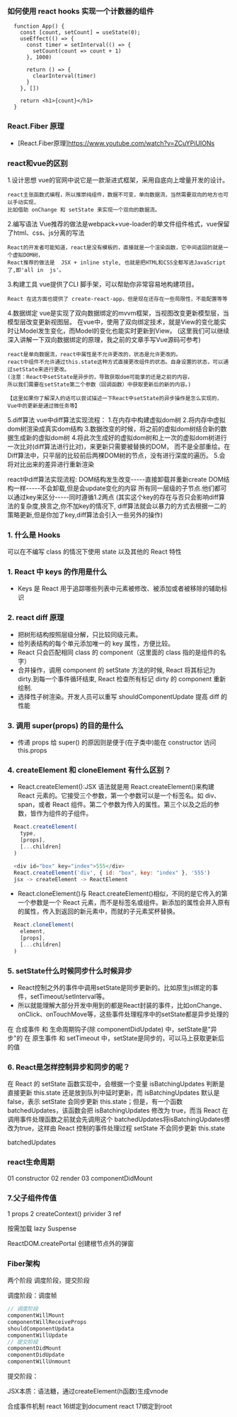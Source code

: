 ### 如何使用 react hooks 实现一个计数器的组件
```
  function App() {
    const [count, setCount] = useState(0);
    useEffect(() => {
      const timer = setInterval(() => {
        setCount(count => count + 1)
      }, 1000)

      return () => {
        clearInterval(timer)
      }
    }, [])

    return <h1>{count}</h1>
  }
```

### React.Fiber 原理
- [React.Fiber原理]https://www.youtube.com/watch?v=ZCuYPiUIONs

### react和vue的区别  
1.设计思想
    vue的官网中说它是一款渐进式框架，采用自底向上增量开发的设计。
    
    react主张函数式编程，所以推崇纯组件，数据不可变，单向数据流，当然需要双向的地方也可以手动实现，
    比如借助 onChange 和 setState 来实现一个双向的数据流。
2.编写语法
    Vue推荐的做法是webpack+vue-loader的单文件组件格式，vue保留了html、css、js分离的写法
    
    React的开发者可能知道，react是没有模板的，直接就是一个渲染函数，它中间返回的就是一个虚拟DOM树，
    React推荐的做法是  JSX + inline style, 也就是把HTML和CSS全都写进JavaScript了,即'all in  js'。
3.构建工具
    vue提供了CLI 脚手架，可以帮助你非常容易地构建项目。
    
    React 在这方面也提供了 create-react-app，但是现在还存在一些局限性，不能配置等等
4.数据绑定
    vue是实现了双向数据绑定的mvvm框架，当视图改变更新模型层，当模型层改变更新视图层。
    在vue中，使用了双向绑定技术，就是View的变化能实时让Model发生变化，而Model的变化也能实时更新到View。
    (这里我们可以继续深入讲解一下双向数据绑定的原理，我之前的文章手写Vue源码可参考)
    
    react是单向数据流，react中属性是不允许更改的，状态是允许更改的。
    react中组件不允许通过this.state这种方式直接更改组件的状态。自身设置的状态，可以通过setState来进行更改。
    (注意：React中setState是异步的，导致获取dom可能拿的还是之前的内容，
    所以我们需要在setState第二个参数（回调函数）中获取更新后的新的内容。)
    
    【这里如果你了解深入的话可以尝试描述一下React中setState的异步操作是怎么实现的，Vue中的更新是通过微任务等】
5.diff算法
  vue中diff算法实现流程：
      1.在内存中构建虚拟dom树
      2.将内存中虚拟dom树渲染成真实dom结构
      3.数据改变的时候，将之前的虚拟dom树结合新的数据生成新的虚拟dom树
      4.将此次生成好的虚拟dom树和上一次的虚拟dom树进行一次比对(diff算法进行比对)，来更新只需要被替换的DOM，
      而不是全部重绘。在Diff算法中，只平层的比较前后两棵DOM树的节点，没有进行深度的遍历。
      5.会将对比出来的差异进行重新渲染
      
  react中diff算法实现流程:
      DOM结构发生改变-----直接卸载并重新create
      DOM结构一样-----不会卸载,但是会update变化的内容
      所有同一层级的子节点.他们都可以通过key来区分-----同时遵循1.2两点
      (其实这个key的存在与否只会影响diff算法的复杂度,换言之,你不加key的情况下,
      diff算法就会以暴力的方式去根据一二的策略更新,但是你加了key,diff算法会引入一些另外的操作)

### 1. 什么是 Hooks
可以在不编写 class 的情况下使用 state 以及其他的 React 特性

### 1. React 中 keys 的作用是什么
- Keys 是 React 用于追踪哪些列表中元素被修改、被添加或者被移除的辅助标识

### 2. react diff 原理
- 把树形结构按照层级分解，只比较同级元素。
- 给列表结构的每个单元添加唯一的 key 属性，方便比较。
- React 只会匹配相同 class 的 component（这里面的 class 指的是组件的名字）
- 合并操作，调用 component 的 setState 方法的时候, React 将其标记为 dirty.到每一个事件循环结束, React 检查所有标记 dirty 的 component 重新绘制.
- 选择性子树渲染。开发人员可以重写 shouldComponentUpdate 提高 diff 的性能

### 3. 调用 super(props) 的目的是什么
- 传递 props 给 super() 的原因则是便于(在子类中)能在 constructor 访问 this.props

### 4. createElement 和 cloneElement 有什么区别？
- React.createElement():JSX 语法就是用 React.createElement()来构建 React 元素的。它接受三个参数，第一个参数可以是一个标签名。如 div、span，或者 React 组件。第二个参数为传入的属性。第三个以及之后的参数，皆作为组件的子组件。
```js
  React.createElement(
    type,
    [props],
    [...children]
  )

  <div id="box" key="index">555</div>
  React.createElement('div', { id: "box", key: "index" }, '555')
  jsx -> createElement -> ReactElement
```
- React.cloneElement()与 React.createElement()相似，不同的是它传入的第一个参数是一个 React 元素，而不是标签名或组件。新添加的属性会并入原有的属性，传入到返回的新元素中，而就的子元素奖杯替换。
```js
  React.cloneElement(
    element,
    [props],
    [...children]
  )
```

### 5. setState什么时候同步什么时候异步
- React控制之外的事件中调用setState是同步更新的。比如原生js绑定的事件，setTimeout/setInterval等。
- 所以就能理解大部分开发中用到的都是React封装的事件，比如onChange、onClick、onTouchMove等，这些事件处理程序中的setState都是异步处理的

在 合成事件 和 生命周期钩子(除 componentDidUpdate) 中，setState是"异步"的
在 原生事件 和 setTimeout 中，setState是同步的，可以马上获取更新后的值

### 6. React是怎样控制异步和同步的呢？
在 React 的 setState 函数实现中，会根据一个变量 isBatchingUpdates 判断是直接更新 this.state 还是放到队列中延时更新，而 isBatchingUpdates 默认是 false，表示 setState 会同步更新 this.state；但是，有一个函数 batchedUpdates，该函数会把 isBatchingUpdates 修改为 true，而当 React 在调用事件处理函数之前就会先调用这个 batchedUpdates将isBatchingUpdates修改为true，这样由 React 控制的事件处理过程 setState 不会同步更新 this.state

batchedUpdates

### react生命周期
01 constructor
02 render
03 componentDidMount

### 7.父子组件传值
1 props
2 createContext()  privider
3 ref

按需加载
lazy Suspense

ReactDOM.createPortal 创建根节点外的弹窗

### Fiber架构
两个阶段 调度阶段，提交阶段

调度阶段：调度帧
```js
// 调度阶段
componentWillMount
componentWillReceiveProps
shouldComponentUpdata
componentWillUpdate
// 提交阶段
componentDidMount
componentDidUpdate
componentWillUnmount
```
提交阶段：


JSX本质：语法糖，通过createElement(h函数)生成vnode

合成事件机制
  react 16绑定到document
  react 17绑定到root
